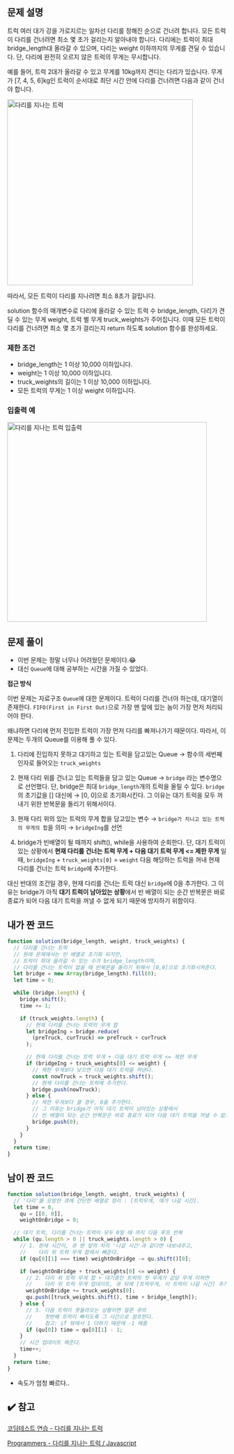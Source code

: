 ## 문제 설명

트럭 여러 대가 강을 가로지르는 일차선 다리를 정해진 순으로 건너려 합니다. 모든 트럭이 다리를 건너려면 최소 몇 초가 걸리는지 알아내야 합니다. 다리에는 트럭이 최대 bridge_length대 올라갈 수 있으며, 다리는 weight 이하까지의 무게를 견딜 수 있습니다. 단, 다리에 완전히 오르지 않은 트럭의 무게는 무시합니다.

예를 들어, 트럭 2대가 올라갈 수 있고 무게를 10kg까지 견디는 다리가 있습니다. 무게가 [7, 4, 5, 6]kg인 트럭이 순서대로 최단 시간 안에 다리를 건너려면 다음과 같이 건너야 합니다.

<img width="426" alt="다리를 지나는 트럭" src="https://user-images.githubusercontent.com/47416686/124047040-3f587c80-da4e-11eb-873e-17375dcfb97b.png">

따라서, 모든 트럭이 다리를 지나려면 최소 8초가 걸립니다.

solution 함수의 매개변수로 다리에 올라갈 수 있는 트럭 수 bridge_length, 다리가 견딜 수 있는 무게 weight, 트럭 별 무게 truck_weights가 주어집니다. 이때 모든 트럭이 다리를 건너려면 최소 몇 초가 걸리는지 return 하도록 solution 함수를 완성하세요.

### 제한 조건

- bridge_length는 1 이상 10,000 이하입니다.
- weight는 1 이상 10,000 이하입니다.
- truck_weights의 길이는 1 이상 10,000 이하입니다.
- 모든 트럭의 무게는 1 이상 weight 이하입니다.

### 입출력 예

<img width="458" alt="다리를 지나는 트럭 입출력" src="https://user-images.githubusercontent.com/47416686/124047034-3d8eb900-da4e-11eb-9897-080ca3b6aed4.png">

## 문제 풀이

- 이번 문제는 정말 너무나 어려웠던 문제이다.😂
- 대신 `Queue`에 대해 공부하는 시간을 가질 수 있었다.

**접근 방식**

이번 문제는 자료구조 `Queue`에 대한 문제이다.
트럭이 다리를 건너야 하는데, 대기열이 존재한다.
`FIFO(First in First Out)`으로 가장 맨 앞에 있는 놈이 가장 먼저 처리되어야 한다.

왜냐하면 다리에 먼저 진입한 트럭이 가장 먼저 다리를 빠져나가기 때문이다.
따라서, 이 문제는 두개의 Queue를 이용해 풀 수 있다.

1. 다리에 진입하지 못하고 대기하고 있는 트럭을 담고있는 Queue
   → 함수의 세번째 인자로 들어오는 `truck_weights`

2. 현재 다리 위를 건너고 있는 트럭들을 담고 있는 Queue
   → `bridge` 라는 변수명으로 선언했다.
   단, bridge은 최대 `bridge_length`개의 트럭을 올릴 수 있다.
   `bridge`의 초기값을 [] 대신에 → [0, 0]으로 초기화시킨다.
   그 이유는 대기 트럭을 모두 꺼내기 위한 반복문을 돌리기 위해서이다.

3. 현재 다리 위의 있는 트럭의 무게 합을 담고있는 변수
   → `bridge가 지니고 있는 트럭의 무게의 합`을 의미 → `bridgeIng`를 선언

4. bridge가 빈배열이 될 때까지 shift(), while을 사용하여 순회한다.
   단, 대기 트럭이 있는 상황에서
   **현재 다리를 건너는 트럭 무게 + 다음 대기 트럭 무게 <= 제한 무게** 일때,
   `bridgeIng` + `truck_weights[0]` = `weight`
   다음 해당하는 트럭을 꺼내 현재 다리를 건너는 트럭 `bridge`에 추가한다.

대신 반대의 조건일 경우,
현재 다리를 건너는 트럭 대신 `bridge`에 0을 추가한다.
그 이유는 bridge가 아직 **대기 트럭이 남아있는 상황**에서
빈 배열이 되는 순간 반복문은 바로 종료가 되어 다음 대기 트럭을 꺼낼 수 없게 되기 때문에
방지하기 위함이다.

## 내가 짠 코드

```jsx
function solution(bridge_length, weight, truck_weights) {
  // 다리를 건너는 트럭
  // 원래 문제에서는 빈 배열로 초기화 되지만,
  // 트럭이 최대 올라갈 수 있는 수가 bridge_length이며,
  // 다리를 건너는 트럭이 없을 때 반복문을 돌리기 위해서 [0,0]으로 초기화시켜준다.
  let bridge = new Array(bridge_length).fill(0);
  let time = 0;

  while (bridge.length) {
    bridge.shift();
    time += 1;

    if (truck_weights.length) {
      // 현재 다리를 건너는 트럭의 무게 합
      let bridgeIng = bridge.reduce(
        (preTruck, curTruck) => preTruck + curTruck
      );

      // 현재 다리를 건너는 트럭 무게 + 다음 대기 트럭 무게 <= 제한 무게
      if (bridgeIng + truck_weights[0] <= weight) {
        // 제한 무게보다 낮으면 다음 대기 트럭을 꺼낸다.
        const nowTruck = truck_weights.shift();
        // 현재 다리를 건너는 트럭에 추가한다.
        bridge.push(nowTruck);
      } else {
        // 제한 무게보다 클 경우, 0을 추가한다.
        // 그 이유는 bridge가 아직 대기 트럭이 남아있는 상황에서
        // 빈 배열이 되는 순간 반복문은 바로 종료가 되어 다음 대기 트럭을 꺼낼 수 없게 된다.
        bridge.push(0);
      }
    }
  }
  return time;
}
```

## 남이 짠 코드

```jsx
function solution(bridge_length, weight, truck_weights) {
  // '다리'를 모방한 큐에 간단한 배열로 정리 : [트럭무게, 얘가 나갈 시간].
  let time = 0,
    qu = [[0, 0]],
    weightOnBridge = 0;

  // 대기 트럭, 다리를 건너는 트럭이 모두 0일 때 까지 다음 루프 반복
  while (qu.length > 0 || truck_weights.length > 0) {
    // 1. 현재 시간이, 큐 맨 앞의 차의 '나갈 시간'과 같다면 내보내주고,
    //    다리 위 트럭 무게 합에서 빼준다.
    if (qu[0][1] === time) weightOnBridge -= qu.shift()[0];

    if (weightOnBridge + truck_weights[0] <= weight) {
      // 2. 다리 위 트럭 무게 합 + 대기중인 트럭의 첫 무게가 감당 무게 이하면
      //    다리 위 트럭 무게 업데이트, 큐 뒤에 [트럭무게, 이 트럭이 나갈 시간] 추가.
      weightOnBridge += truck_weights[0];
      qu.push([truck_weights.shift(), time + bridge_length]);
    } else {
      // 3. 다음 트럭이 못올라오는 상황이면 얼른 큐의
      //    첫번째 트럭이 빠지도록 그 시간으로 점프한다.
      //    참고: if 밖에서 1 더하기 때문에 -1 해줌
      if (qu[0]) time = qu[0][1] - 1;
    }
    // 시간 업데이트 해준다.
    time++;
  }
  return time;
}
```

- 속도가 엄청 빠르다..

## ✔️ 참고

[코딩테스트 연습 - 다리를 지나는 트럭](https://programmers.co.kr/learn/courses/30/lessons/42583)

[Programmers - 다리를 지나는 트럭 / Javascript](https://sustainable-dev.tistory.com/134)
